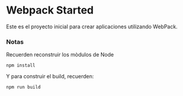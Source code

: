 # Webpack Started

Este es el proyecto inicial para crear aplicaciones utilizando WebPack.


### Notas 


Recuerden reconstruir los mòdulos de Node
```
npm install
```

Y para construir el build, recuerden:
```
npm run build
```